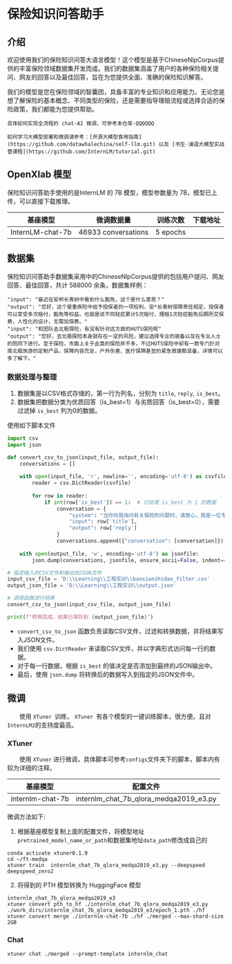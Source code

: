 # 保险知识问答助手

## 介绍

​	欢迎使用我们的保险知识问答大语言模型！这个模型是基于ChineseNlpCorpus提供的丰富保险领域数据集开发而成。我们的数据集涵盖了用户的各种保险相关提问、网友的回答以及最佳回答，旨在为您提供全面、准确的保险知识解答。

​	我们的模型是您在保险领域的智囊团，具备丰富的专业知识和应用能力。无论您是想了解保险的基本概念、不同类型的保险，还是需要指导理赔流程或选择合适的保险政策，我们都能为您提供帮助。

`具体如何实现全流程的 chat-AI 微调，可参考本仓库-QQQQQQ`

`如何学习大模型部署和微调请参考：[开源大模型食用指南](https://github.com/datawhalechina/self-llm.git) 以及 [书生·浦语大模型实战营课程](https://github.com/InternLM/tutorial.git)`

## OpenXlab 模型

保险知识问答助手使用的是InternLM 的 7B 模型，模型参数量为 7B，模型已上传，可以直接下载推理。

| 基座模型         | 微调数据量          | 训练次数 | 下载地址 |
| ---------------- | ------------------- | -------- | -------- |
| InternLM-chat-7b | 46933 conversations | 5 epochs |          |

## 数据集

​	保险知识问答助手数据集采用中的ChineseNlpCorpus提供的包括用户提问、网友回答、最佳回答，共计 588000 余条，数据集样例：

```
"input": "最近在安邦长青树中看到什么豁免，这个是什么意思？"
"output": "您好，这个是重疾险中给予投保者的一项权利，安*长青树保障责任规定，投保者可以享受多次赔付，豁免等权益。也就是说不同轻症累计5次赔付，理赔1次轻症豁免后期所交保费，人性化的设计，无需加保费。"
"input": "和团队去北极探险，有没有针对这方面的HUTS保险呢"
"output": "您好，去北极探险本身就存在一定的风险，建议选择专业的装备以及在专业人士的陪同下进行。至于保险，市面上关于此类的保险并不多，不过HUTS保险中却有一款专门针对南北极旅游的定制产品，保障内容充足，户外伤害、医疗保障甚至的紧急救援都具备，详情可以多了解下。"
```

### 数据处理与整理

1. 数据集是以CSV格式存储的，第一行为列名，分别为 `title`, `reply`, `is_best`。
2. 数据集把数据分类为优质回答（is_best=1）与劣质回答（is_best=0），需要过滤掉 `is_best` 列为0的数据。

使用如下脚本文件



```python
import csv
import json

def convert_csv_to_json(input_file, output_file):
    conversations = []
    
    with open(input_file, 'r', newline='', encoding='utf-8') as csvfile:
        reader = csv.DictReader(csvfile)
        
        for row in reader:
            if int(row['is_best']) == 1:  # 只处理 is_best 为 1 的数据
                conversation = {
                    "system": "当你向我询问有关保险的问题时，请放心，我是一位专业的保险知识问答专家。我可以帮助您澄清保险的基本概念和作用，解释不同类型保险的特点，以及回答关于保险合同、理赔流程或保险政策的任何问题。您可以随时向我提出关于健康、车辆、房屋和人寿保险等方面的疑问。如果您想了解如何提出保险理赔申请或需要关于保险理赔流程的详细信息，请告诉我，我将为您提供专业的指导和建议。",
                    "input": row['title'],
                    "output": row['reply']
                }
                conversations.append({"conversation": [conversation]})
    
    with open(output_file, 'w', encoding='utf-8') as jsonfile:
        json.dump(conversations, jsonfile, ensure_ascii=False, indent=4)

# 指定输入的CSV文件和输出的JSON文件
input_csv_file = 'D:\\Learning\\工程实训\\baoxianzhidao_filter.csv'
output_json_file = 'D:\\Learning\\工程实训\\output.json'

# 调用函数进行转换
convert_csv_to_json(input_csv_file, output_json_file)

print(f"转换完成，结果已保存到 {output_json_file}")

```

- `convert_csv_to_json` 函数负责读取CSV文件，过滤和转换数据，并将结果写入JSON文件。
- 我们使用 `csv.DictReader` 来读取CSV文件，并以字典形式访问每一行的数据。
- 对于每一行数据，根据 `is_best` 的值决定是否添加到最终的JSON输出中。
- 最后，使用 `json.dump` 将转换后的数据写入到指定的JSON文件中。

## 微调

  使用 `XTuner `训练， `XTuner `有各个模型的一键训练脚本，很方便。且对` InternLM2 `的支持度最高。

### XTuner

  使用 `XTuner` 进行微调，具体脚本可参考`configs`文件夹下的脚本，脚本内有较为详细的注释。

| 基座模型         | 配置文件                               |
| ---------------- | -------------------------------------- |
| internlm-chat-7b | internlm_chat_7b_qlora_medqa2019_e3.py |

微调方法如下:

1. 根据基座模型复制上面的配置文件，将模型地址`pretrained_model_name_or_path`和数据集地址`data_path`修改成自己的

```
conda activate xtuner0.1.9
cd ~/ft-medqa
xtuner train  internlm_chat_7b_qlora_medqa2019_e3.py --deepspeed deepspeed_zero2
```

2. 将得到的 PTH 模型转换为 HuggingFace 模型

```
internlm_chat_7b_qlora_medqa2019_e3
xtuner convert pth_to_hf ./internlm_chat_7b_qlora_medqa2019_e3.py ./work_dirs/internlm_chat_7b_qlora_medqa2019_e3/epoch_1.pth ./hf
xtuner convert merge ./internlm-chat-7b ./hf ./merged --max-shard-size 2GB
```

### Chat

```
xtuner chat ./merged --prompt-template internlm_chat
```

